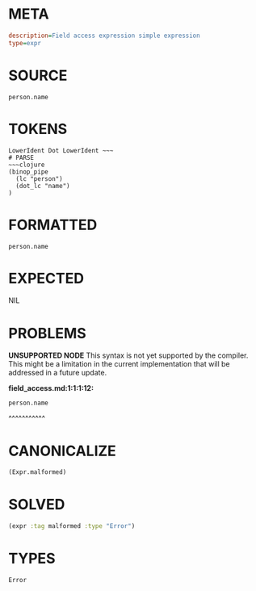 # META
~~~ini
description=Field access expression simple expression
type=expr
~~~
# SOURCE
~~~roc
person.name
~~~
# TOKENS
~~~text
LowerIdent Dot LowerIdent ~~~
# PARSE
~~~clojure
(binop_pipe
  (lc "person")
  (dot_lc "name")
)
~~~
# FORMATTED
~~~roc
person.name
~~~
# EXPECTED
NIL
# PROBLEMS
**UNSUPPORTED NODE**
This syntax is not yet supported by the compiler.
This might be a limitation in the current implementation that will be addressed in a future update.

**field_access.md:1:1:1:12:**
```roc
person.name
```
^^^^^^^^^^^


# CANONICALIZE
~~~clojure
(Expr.malformed)
~~~
# SOLVED
~~~clojure
(expr :tag malformed :type "Error")
~~~
# TYPES
~~~roc
Error
~~~
